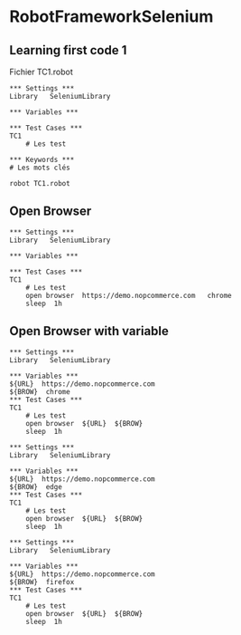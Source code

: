 # RobotFrameworkSelenium

## Learning first code 1 
Fichier TC1.robot
```
*** Settings ***
Library   SeleniumLibrary

*** Variables ***

*** Test Cases ***
TC1
    # Les test

*** Keywords ***
# Les mots clés
```
```
robot TC1.robot
```
## Open Browser
```
*** Settings ***
Library   SeleniumLibrary

*** Variables ***

*** Test Cases ***
TC1
    # Les test
    open browser  https://demo.nopcommerce.com   chrome
    sleep  1h
```

## Open Browser with variable
```
*** Settings ***
Library   SeleniumLibrary

*** Variables ***
${URL}  https://demo.nopcommerce.com 
${BROW}  chrome
*** Test Cases ***
TC1
    # Les test
    open browser  ${URL}  ${BROW}
    sleep  1h
```

```
*** Settings ***
Library   SeleniumLibrary

*** Variables ***
${URL}  https://demo.nopcommerce.com 
${BROW}  edge
*** Test Cases ***
TC1
    # Les test
    open browser  ${URL}  ${BROW}
    sleep  1h
```

```
*** Settings ***
Library   SeleniumLibrary

*** Variables ***
${URL}  https://demo.nopcommerce.com 
${BROW}  firefox
*** Test Cases ***
TC1
    # Les test
    open browser  ${URL}  ${BROW}
    sleep  1h
```
